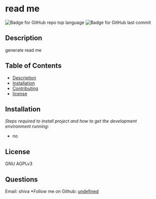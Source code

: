 
# read me

   ![Badge for GitHub repo top language](https://img.shields.io/github/languages/top//?style=flat&logo=appveyor) ![Badge for GitHub last commit](https://img.shields.io/github/last-commit//?style=flat&logo=appveyor)


   ## Description 
   generate read me

  ## Table of Contents
* [Description](#Description)
* [Installation](#installation)
* [Contributing](#contributing )
* [license](#license)
## Installation
*Steps required to install project and how to get the development environment running:*
* no
      
## License
GNU AGPLv3
      
## Questions
Email: shiva
*Follow me on Github: [undefined](http://github.com/undefined)